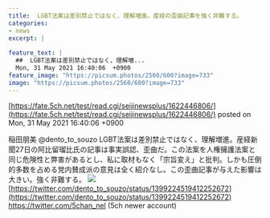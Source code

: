 ```yaml
---
title:  LGBT法案は差別禁止ではなく、理解増進。産経の歪曲記事を強く非難する。  
categories:
- news
excerpt: |
  
feature_text: |
  ##  LGBT法案は差別禁止ではなく、理解増...
  Mon, 31 May 2021 16:40:06  +0900
feature_image: "https://picsum.photos/2560/600?image=733"
image: "https://picsum.photos/2560/600?image=733"
---
```


[https://fate.5ch.net/test/read.cgi/seijinewsplus/1622446806/](https://fate.5ch.net/test/read.cgi/seijinewsplus/1622446806/)
posted on Mon, 31 May 2021 16:40:06  +0900

<!--more-->

稲田朋美 @dento_to_souzo LGBT法案は差別禁止ではなく、理解増進。産経新聞27日の阿比留瑠比氏の記事は事実誤認、歪曲だ。この法案を人権擁護法案と同じ危険性と弊害があるとし、私に取材もなく「宗旨変え」と批判。しかも圧倒的多数を占める党内賛成派の意見は全く紹介なし。この歪曲記事が与えた影響は大きい。強く非難する。 ![](https://pbs.twimg.com/media/E2sLSHgUUAArprq.jpg) [https://twitter.com/dento_to_souzo/status/1399224519412252672](https://twitter.com/dento_to_souzo/status/1399224519412252672) https://twitter.com/5chan_nel (5ch newer account)
